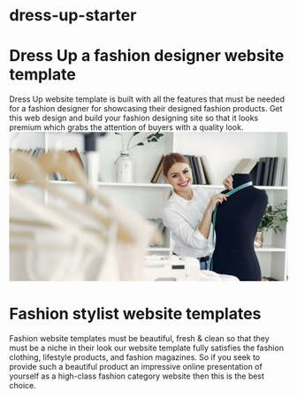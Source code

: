 # dress-up-starter
# Dress Up a fashion designer website template
Dress Up website template is built with all the features that must be needed for a fashion designer for showcasing their designed fashion products. Get this web design and build your fashion designing site so that it looks premium which grabs the attention of buyers with a quality look.
![](https://github.com/Ayashwanth/dress-up-starter/blob/main/assets/images/b3.jpg)
# Fashion stylist website templates
Fashion website templates must be beautiful, fresh & clean so that they must be a niche in their look our website template fully satisfies the fashion clothing, lifestyle products, and fashion magazines. So if you seek to provide such a beautiful product an impressive online presentation of yourself as a high-class fashion category website then this is the best choice.
